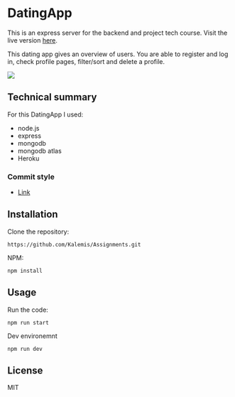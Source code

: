 # DatingApp
This is an express server for the backend and project tech course. Visit the live version [here](https://calm-wave-52017.herokuapp.com/).

This dating app gives an overview of users. You are able to register and log in, check profile pages, filter/sort and delete a profile. 

![](https://github.com/Kalemis/Assignments/blob/master/artboards/Profile%20%E2%80%93%20with%20talking%20history.jpg?raw=true)

## Technical summary
For this DatingApp I used: 
- node.js
- express
- mongodb
- mongodb atlas
- Heroku

### Commit style
- [Link](https://github.com/erlang/otp/wiki/writing-good-commit-messages)

## Installation 
Clone the repository: 
```
https://github.com/Kalemis/Assignments.git
```

NPM: 
```
npm install
```

## Usage
Run the code: 
```
npm run start
```

Dev environemnt
```
npm run dev
```

## License
MIT
